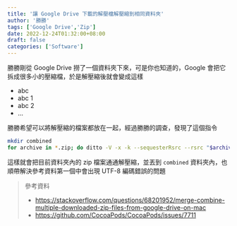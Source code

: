 ```yaml
---
title: '讓 Google Drive 下載的解壓檔解壓縮到相同資料夾'
author: '勝勝'
tags: ['Google Drive','Zip']
date: 2022-12-24T01:32:00+08:00
draft: false
categories: ['Software']
---
```

勝勝剛從 Google Drive 撈了一個資料夾下來，可是你也知道的，Google 會把它拆成很多小的壓縮檔，於是解壓縮後就會變成這樣
- abc
- abc 1
- abc 2
- ...

勝勝希望可以將解壓縮的檔案都放在一起，經過勝勝的調查，發現了這個指令
```bash
mkdir combined
for archive in *.zip; do ditto -V -x -k --sequesterRsrc --rsrc "$archive" combined; done
```
這樣就會把目前資料夾內的 zip 檔案通通解壓縮，並丟到 `combined` 資料夾內，也順帶解決參考資料第一個中會出現 UTF-8 編碼錯誤的問題

> 參考資料
> - https://stackoverflow.com/questions/68201952/merge-combine-multiple-downloaded-zip-files-from-google-drive-on-mac
> - https://github.com/CocoaPods/CocoaPods/issues/7711